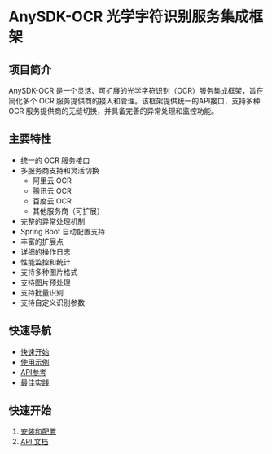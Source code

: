# AnySDK-OCR 光学字符识别服务集成框架

## 项目简介
AnySDK-OCR 是一个灵活、可扩展的光学字符识别（OCR）服务集成框架，旨在简化多个 OCR 服务提供商的接入和管理。该框架提供统一的API接口，支持多种 OCR 服务提供商的无缝切换，并具备完善的异常处理和监控功能。

## 主要特性
- 统一的 OCR 服务接口
- 多服务商支持和灵活切换
  - 阿里云 OCR
  - 腾讯云 OCR
  - 百度云 OCR
  - 其他服务商（可扩展）
- 完整的异常处理机制
- Spring Boot 自动配置支持
- 丰富的扩展点
- 详细的操作日志
- 性能监控和统计
- 支持多种图片格式
- 支持图片预处理
- 支持批量识别
- 支持自定义识别参数

## 快速导航
- [快速开始](./getting-started)
- [使用示例](./examples)
- [API参考](./api-reference)
- [最佳实践](./best-practices)

## 快速开始

1. [安装和配置](./getting-started.md)
2. [API 文档](./api-reference.md)
